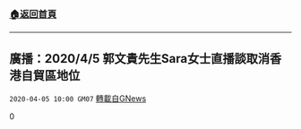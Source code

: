 ###  [:house:返回首頁](https://github.com/ourhimalayas/txt)
---

## 廣播：2020/4/5 郭文貴先生Sara女士直播談取消香港自貿區地位
`2020-04-05 10:00 GM07` [轉載自GNews](https://gnews.org/zh-hant/162871/)

0
